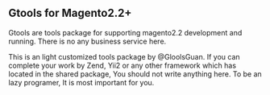 ## Gtools for Magento2.2+

Gtools are tools package for supporting magento2.2 development and running.
There is no any business service here.

This is an light customized tools package by @GloolsGuan. If you can complete your work by Zend, Yii2
or any other framework which has located in the shared package, You should not write anything here.
To be an lazy programer, It is most important for you. 


